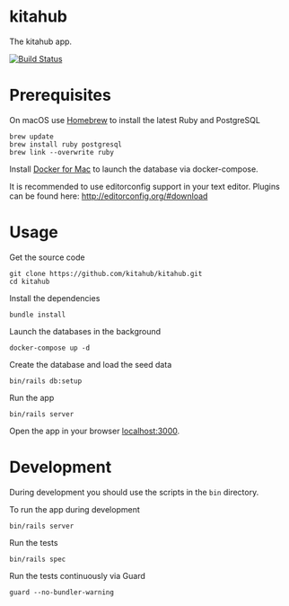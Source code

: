 # kitahub
The kitahub app.

[![Build Status](https://travis-ci.org/kitahub/kitahub.svg?branch=master)](https://travis-ci.org/kitahub/kitahub)

# Prerequisites
On macOS use [Homebrew](http://brew.sh) to install the latest Ruby and PostgreSQL

``` shell
brew update
brew install ruby postgresql
brew link --overwrite ruby
```

Install [Docker for Mac](https://docs.docker.com/docker-for-mac/) to launch the database via docker-compose.

It is recommended to use editorconfig support in your text editor. Plugins can be found here: http://editorconfig.org/#download

# Usage
Get the source code

``` shell
git clone https://github.com/kitahub/kitahub.git
cd kitahub
```

Install the dependencies

``` shell
bundle install
```

Launch the databases in the background

``` shell
docker-compose up -d
```

Create the database and load the seed data

``` shell
bin/rails db:setup
```

Run the app

``` shell
bin/rails server
```

Open the app in your browser [localhost:3000](http://localhost:3000).

# Development
During development you should use the scripts in the `bin` directory.

To run the app during development

``` shell
bin/rails server
```

Run the tests

``` shell
bin/rails spec
```

Run the tests continuously via Guard

``` shell
guard --no-bundler-warning
```

